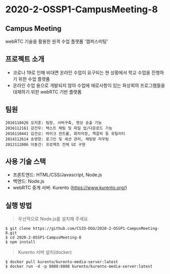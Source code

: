 # 2020-2-OSSP1-CampusMeeting-8

## Campus Meeting  
webRTC 기술을 활용한 원격 수업 플랫폼 '캠퍼스미팅'  
  
## 프로젝트 소개  
- 코로나 19로 인해 비대면 온라인 수업이 요구되는 현 상황에서 학교 수업을 진행하기 위한 수업 플랫폼  
- 온라인 수업 용으로 개발되지 않아 수업에 애로사항이 있는 화상회의 프로그램들을 대체하기 위한 webRTC 기반 플랫폼  
  
## 팀원  
```
2016110426 오지훈: 팀장, 서버구축, 영상 송출 기능  
2016112161 강건우: 텍스트 채팅 및 파일 업/다운로드 기능  
2016110441 김건오: 마이크 컨트롤, 화자지정, 책갈피 등 유틸리티  
2014112614 송영창: 로그인 및 세션 관리, 채팅방 라우팅  
2012112006 이동건: 프로젝트 전체 UI 구현  
```
  
## 사용 기술 스택  
- 프론트엔드: HTML/CSS/Javascript, Node.js  
- 백엔드: Node.js  
- webRTC 중계 서버: Kurento (https://www.kurento.org/)  
  
## 실행 방법
> 우선적으로 Node.js를 설치해 주세요  
```
$ git clone https://github.com/CSID-DGU/2020-2-OSSP1-CampusMeeting-8.git  
$ cd 2020-2-OSSP1-CampusMeeting-8  
$ npm install  
```
  
> Kurento 서버 설치(docker)  
```
$ docker pull kurento/kurento-media-server:latest  
$ docker run -d -p 8888:8888 kurento/kurento-media-server:latest  
```
